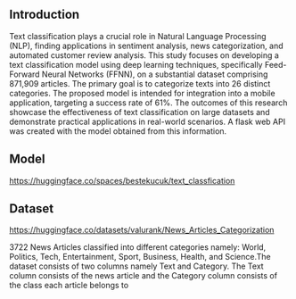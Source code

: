 ## Introduction

Text classification plays a crucial role in Natural Language Processing (NLP), finding applications in sentiment analysis, news categorization, and automated customer review analysis. This study focuses on developing a text classification model using deep learning techniques, specifically Feed-Forward Neural Networks (FFNN), on a substantial dataset comprising 871,909 articles. The primary goal is to categorize texts into 26 distinct categories. The proposed model is intended for integration into a mobile application, targeting a success rate of 61%. The outcomes of this research showcase the effectiveness of text classification on large datasets and demonstrate practical applications in real-world scenarios.
A flask web API was created with the model  obtained from this information.


## Model

https://huggingface.co/spaces/bestekucuk/text_classfication


## Dataset

https://huggingface.co/datasets/valurank/News_Articles_Categorization

3722 News Articles classified into different categories namely: World, Politics, Tech, Entertainment, Sport, Business, Health, and Science.The dataset consists of two columns namely Text and Category. The Text column consists of the news article and the Category column consists of the class each article belongs to
